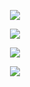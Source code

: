 <p align="center">
  <img src="https://github.com/enesvardar/kodluyoruz-front-end/blob/main/redux/notes-app/img1.JPG">
</p>

<p align="center">
  <img src="https://github.com/enesvardar/kodluyoruz-front-end/blob/main/redux/notes-app/img2.JPG">
</p>

<p align="center">
  <img src="https://github.com/enesvardar/kodluyoruz-front-end/blob/main/redux/notes-app/img3.JPG">
</p>

<p align="center">
  <img src="https://github.com/enesvardar/kodluyoruz-front-end/blob/main/redux/notes-app/img4.JPG">
</p>


